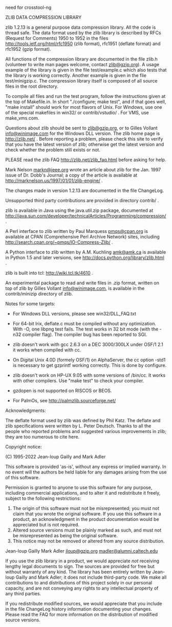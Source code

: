 need for crosstool-ng

ZLIB DATA COMPRESSION LIBRARY

zlib 1.2.13 is a general purpose data compression library.  All the code is
thread safe.  The data format used by the zlib library is described by RFCs
(Request for Comments) 1950 to 1952 in the files
http://tools.ietf.org/html/rfc1950 (zlib format), rfc1951 (deflate format) and
rfc1952 (gzip format).

All functions of the compression library are documented in the file zlib.h
(volunteer to write man pages welcome, contact zlib@gzip.org).  A usage example
of the library is given in the file test/example.c which also tests that
the library is working correctly.  Another example is given in the file
test/minigzip.c.  The compression library itself is composed of all source
files in the root directory.

To compile all files and run the test program, follow the instructions given at
the top of Makefile.in.  In short "./configure; make test", and if that goes
well, "make install" should work for most flavors of Unix.  For Windows, use
one of the special makefiles in win32/ or contrib/vstudio/ .  For VMS, use
make_vms.com.

Questions about zlib should be sent to <zlib@gzip.org>, or to Gilles Vollant
<info@winimage.com> for the Windows DLL version.  The zlib home page is
http://zlib.net/ .  Before reporting a problem, please check this site to
verify that you have the latest version of zlib; otherwise get the latest
version and check whether the problem still exists or not.

PLEASE read the zlib FAQ http://zlib.net/zlib_faq.html before asking for help.

Mark Nelson <markn@ieee.org> wrote an article about zlib for the Jan.  1997
issue of Dr.  Dobb's Journal; a copy of the article is available at
http://marknelson.us/1997/01/01/zlib-engine/ .

The changes made in version 1.2.13 are documented in the file ChangeLog.

Unsupported third party contributions are provided in directory contrib/ .

zlib is available in Java using the java.util.zip package, documented at
http://java.sun.com/developer/technicalArticles/Programming/compression/ .

A Perl interface to zlib written by Paul Marquess <pmqs@cpan.org> is available
at CPAN (Comprehensive Perl Archive Network) sites, including
http://search.cpan.org/~pmqs/IO-Compress-Zlib/ .

A Python interface to zlib written by A.M. Kuchling <amk@amk.ca> is
available in Python 1.5 and later versions, see
http://docs.python.org/library/zlib.html .

zlib is built into tcl: http://wiki.tcl.tk/4610 .

An experimental package to read and write files in .zip format, written on top
of zlib by Gilles Vollant <info@winimage.com>, is available in the
contrib/minizip directory of zlib.


Notes for some targets:

- For Windows DLL versions, please see win32/DLL_FAQ.txt

- For 64-bit Irix, deflate.c must be compiled without any optimization. With
  -O, one libpng test fails. The test works in 32 bit mode (with the -n32
  compiler flag). The compiler bug has been reported to SGI.

- zlib doesn't work with gcc 2.6.3 on a DEC 3000/300LX under OSF/1 2.1 it works
  when compiled with cc.

- On Digital Unix 4.0D (formely OSF/1) on AlphaServer, the cc option -std1 is
  necessary to get gzprintf working correctly. This is done by configure.

- zlib doesn't work on HP-UX 9.05 with some versions of /bin/cc. It works with
  other compilers. Use "make test" to check your compiler.

- gzdopen is not supported on RISCOS or BEOS.

- For PalmOs, see http://palmzlib.sourceforge.net/


Acknowledgments:

  The deflate format used by zlib was defined by Phil Katz.  The deflate and
  zlib specifications were written by L.  Peter Deutsch.  Thanks to all the
  people who reported problems and suggested various improvements in zlib; they
  are too numerous to cite here.

Copyright notice:

 (C) 1995-2022 Jean-loup Gailly and Mark Adler

  This software is provided 'as-is', without any express or implied
  warranty.  In no event will the authors be held liable for any damages
  arising from the use of this software.

  Permission is granted to anyone to use this software for any purpose,
  including commercial applications, and to alter it and redistribute it
  freely, subject to the following restrictions:

  1. The origin of this software must not be misrepresented; you must not
     claim that you wrote the original software. If you use this software
     in a product, an acknowledgment in the product documentation would be
     appreciated but is not required.
  2. Altered source versions must be plainly marked as such, and must not be
     misrepresented as being the original software.
  3. This notice may not be removed or altered from any source distribution.

  Jean-loup Gailly        Mark Adler
  jloup@gzip.org          madler@alumni.caltech.edu

If you use the zlib library in a product, we would appreciate *not* receiving
lengthy legal documents to sign.  The sources are provided for free but without
warranty of any kind.  The library has been entirely written by Jean-loup
Gailly and Mark Adler; it does not include third-party code.  We make all
contributions to and distributions of this project solely in our personal
capacity, and are not conveying any rights to any intellectual property of
any third parties.

If you redistribute modified sources, we would appreciate that you include in
the file ChangeLog history information documenting your changes.  Please read
the FAQ for more information on the distribution of modified source versions.
